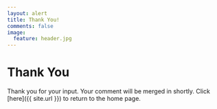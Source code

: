 ```yaml
---
layout: alert
title: Thank You!
comments: false
image:
  feature: header.jpg
---
```


# Thank You

Thank you for your input. Your comment will be merged in shortly. Click [here]({{ site.url }}) to return to the home page.
